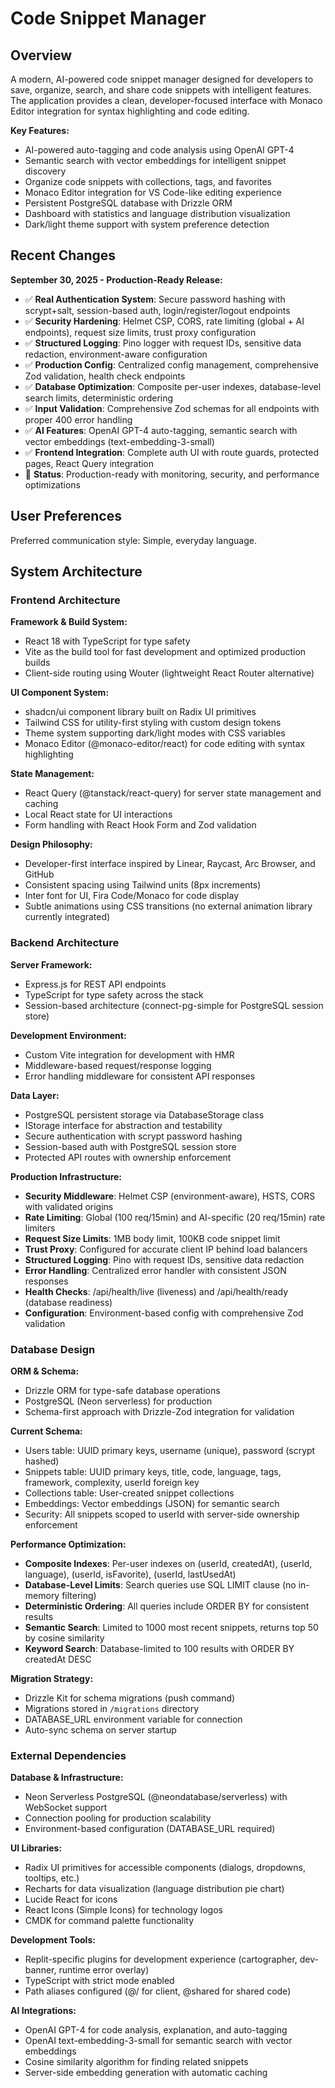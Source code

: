 # Code Snippet Manager

## Overview

A modern, AI-powered code snippet manager designed for developers to save, organize, search, and share code snippets with intelligent features. The application provides a clean, developer-focused interface with Monaco Editor integration for syntax highlighting and code editing.

**Key Features:**
- AI-powered auto-tagging and code analysis using OpenAI GPT-4
- Semantic search with vector embeddings for intelligent snippet discovery
- Organize code snippets with collections, tags, and favorites
- Monaco Editor integration for VS Code-like editing experience
- Persistent PostgreSQL database with Drizzle ORM
- Dashboard with statistics and language distribution visualization
- Dark/light theme support with system preference detection

## Recent Changes

**September 30, 2025 - Production-Ready Release:**
- ✅ **Real Authentication System**: Secure password hashing with scrypt+salt, session-based auth, login/register/logout endpoints
- ✅ **Security Hardening**: Helmet CSP, CORS, rate limiting (global + AI endpoints), request size limits, trust proxy configuration
- ✅ **Structured Logging**: Pino logger with request IDs, sensitive data redaction, environment-aware configuration
- ✅ **Production Config**: Centralized config management, comprehensive Zod validation, health check endpoints
- ✅ **Database Optimization**: Composite per-user indexes, database-level search limits, deterministic ordering
- ✅ **Input Validation**: Comprehensive Zod schemas for all endpoints with proper 400 error handling
- ✅ **AI Features**: OpenAI GPT-4 auto-tagging, semantic search with vector embeddings (text-embedding-3-small)
- ✅ **Frontend Integration**: Complete auth UI with route guards, protected pages, React Query integration
- 🚀 **Status**: Production-ready with monitoring, security, and performance optimizations

## User Preferences

Preferred communication style: Simple, everyday language.

## System Architecture

### Frontend Architecture

**Framework & Build System:**
- React 18 with TypeScript for type safety
- Vite as the build tool for fast development and optimized production builds
- Client-side routing using Wouter (lightweight React Router alternative)

**UI Component System:**
- shadcn/ui component library built on Radix UI primitives
- Tailwind CSS for utility-first styling with custom design tokens
- Theme system supporting dark/light modes with CSS variables
- Monaco Editor (@monaco-editor/react) for code editing with syntax highlighting

**State Management:**
- React Query (@tanstack/react-query) for server state management and caching
- Local React state for UI interactions
- Form handling with React Hook Form and Zod validation

**Design Philosophy:**
- Developer-first interface inspired by Linear, Raycast, Arc Browser, and GitHub
- Consistent spacing using Tailwind units (8px increments)
- Inter font for UI, Fira Code/Monaco for code display
- Subtle animations using CSS transitions (no external animation library currently integrated)

### Backend Architecture

**Server Framework:**
- Express.js for REST API endpoints
- TypeScript for type safety across the stack
- Session-based architecture (connect-pg-simple for PostgreSQL session store)

**Development Environment:**
- Custom Vite integration for development with HMR
- Middleware-based request/response logging
- Error handling middleware for consistent API responses

**Data Layer:**
- PostgreSQL persistent storage via DatabaseStorage class
- IStorage interface for abstraction and testability
- Secure authentication with scrypt password hashing
- Session-based auth with PostgreSQL session store
- Protected API routes with ownership enforcement

**Production Infrastructure:**
- **Security Middleware**: Helmet CSP (environment-aware), HSTS, CORS with validated origins
- **Rate Limiting**: Global (100 req/15min) and AI-specific (20 req/15min) rate limiters
- **Request Size Limits**: 1MB body limit, 100KB code snippet limit
- **Trust Proxy**: Configured for accurate client IP behind load balancers
- **Structured Logging**: Pino with request IDs, sensitive data redaction
- **Error Handling**: Centralized error handler with consistent JSON responses
- **Health Checks**: /api/health/live (liveness) and /api/health/ready (database readiness)
- **Configuration**: Environment-based config with comprehensive Zod validation

### Database Design

**ORM & Schema:**
- Drizzle ORM for type-safe database operations
- PostgreSQL (Neon serverless) for production
- Schema-first approach with Drizzle-Zod integration for validation

**Current Schema:**
- Users table: UUID primary keys, username (unique), password (scrypt hashed)
- Snippets table: UUID primary keys, title, code, language, tags, framework, complexity, userId foreign key
- Collections table: User-created snippet collections
- Embeddings: Vector embeddings (JSON) for semantic search
- Security: All snippets scoped to userId with server-side ownership enforcement

**Performance Optimization:**
- **Composite Indexes**: Per-user indexes on (userId, createdAt), (userId, language), (userId, isFavorite), (userId, lastUsedAt)
- **Database-Level Limits**: Search queries use SQL LIMIT clause (no in-memory filtering)
- **Deterministic Ordering**: All queries include ORDER BY for consistent results
- **Semantic Search**: Limited to 1000 most recent snippets, returns top 50 by cosine similarity
- **Keyword Search**: Database-limited to 100 results with ORDER BY createdAt DESC

**Migration Strategy:**
- Drizzle Kit for schema migrations (push command)
- Migrations stored in `/migrations` directory
- DATABASE_URL environment variable for connection
- Auto-sync schema on server startup

### External Dependencies

**Database & Infrastructure:**
- Neon Serverless PostgreSQL (@neondatabase/serverless) with WebSocket support
- Connection pooling for production scalability
- Environment-based configuration (DATABASE_URL required)

**UI Libraries:**
- Radix UI primitives for accessible components (dialogs, dropdowns, tooltips, etc.)
- Recharts for data visualization (language distribution pie chart)
- Lucide React for icons
- React Icons (Simple Icons) for technology logos
- CMDK for command palette functionality

**Development Tools:**
- Replit-specific plugins for development experience (cartographer, dev-banner, runtime error overlay)
- TypeScript with strict mode enabled
- Path aliases configured (@/ for client, @shared for shared code)

**AI Integrations:**
- OpenAI GPT-4 for code analysis, explanation, and auto-tagging
- OpenAI text-embedding-3-small for semantic search with vector embeddings
- Cosine similarity algorithm for finding related snippets
- Server-side embedding generation with automatic caching